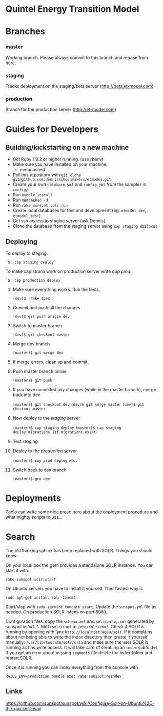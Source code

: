 Quintel Energy Transition Model
===============================

# Branches #

### master ###

Working branch. Please always commit to this branch and rebase from here.

### staging ###

Tracks deployment on the staging/beta server (http://beta.et-model.com)

### production ###

Branch for the production server (http://et-model.com)

# Guides for Developers #

## Building/kickstarting on a new machine ##

* Get Ruby 1.9.2 or higher running. (use rbenv)
* Make sure you have installed on your machine:
  * memcached
* Pull this repository with `git clone git@github.com:dennisschoenmakers/etmodel.git`
* Create your own `database.yml` and `config.yml` from the samples in `config/`
* Run `bundle install`
* Run `memcached -d`
* Run `rake sunspot:solr:run`
* Create local databases for test and development (eg: `etmodel_dev`, `etmodel_test`)
* Get ssh access to staging server (ask Dennis)
* Clone the database from the staging server using `cap staging db2local`

## Deploying ##

To deploy to staging:

    `$: cap staging deploy`

To make capistrano work on production server write *cap prod*:

    `$: cap production deploy`


1. Make sure everything works. Run the tests.

    `(dev)$: rake spec`

2. Commit and push all the changes

    `(dev)$ git push origin dev`

3. Switch to master branch

    `(dev)$ git checkout master`

4.  Merge dev branch

    `(master)$ git merge dev`

5. If merge errors, clean up and commit.

6. Push master branch online

    `(master)$ git push`

7. If you have commited any changes (while in the master branch), merge back into dev

    `(master)$ git checkout dev`
    `(dev)$ git merge master`
    `(dev)$ git checkout master`

8. Now deploy to the *staging* server

    `(master)$ cap staging deploy`
    `(master)$ cap staging deploy:migrations (if migrations exist)`

9. Test *staging*

10. Deploy to the *production* server

    `(master)$ cap prod deploy`
    `etc.`

11. Switch back to dev branch

    `(master)$ gco dev`

# Deployments #

Paolo can write some nice prose here about the deployment procedure and what mighty scripts to use...

# Search

The old thinking sphinx has been replaced with SOLR. Things you should know:

On your local box the gem provides a standalone SOLR instance. You can start it
with:

    rake sunspot:solr:start

On Ubuntu servers you have to install it yourself. Ther fastest way is

    sudo apt-get install solr-tomcat

Start/stop with `sudo service tomcat6 start`. Update the `sunspot.yml` file as
needed. On production SOLR listens on port 8080.

Configuration files: copy the `schema.xml` and `solrconfig.xml` generated by
sunspot in `RAILS_ROOT/solr/conf` to `/etc/solr/conf`.
Check if SOLR is running by opening with lynx `http://localhost:8080/solr`.
If it complains about not being able to write the index directory then create it
yourself manually: `/var/lib/tomcat6/solr/data` and make sure the user SOLR is
running as has write access. It will take care of creatiing an `index` subfolder.
If you get an error about missing `segments` file delete the index folder and
restart SOLR.

Once it is running you can index everything from the console with

    RAILS_ENV=production bundle exec rake sunspot:reindex


## Links
https://github.com/sunspot/sunspot/wiki/Configure-Solr-on-Ubuntu%2C-the-quickest-way
